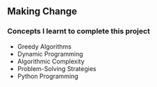## Making Change

### Concepts I learnt to complete this project

* Greedy Algorithms
* Dynamic Programming
* Algorithmic Complexity
* Problem-Solving Strategies
* Python Programming
